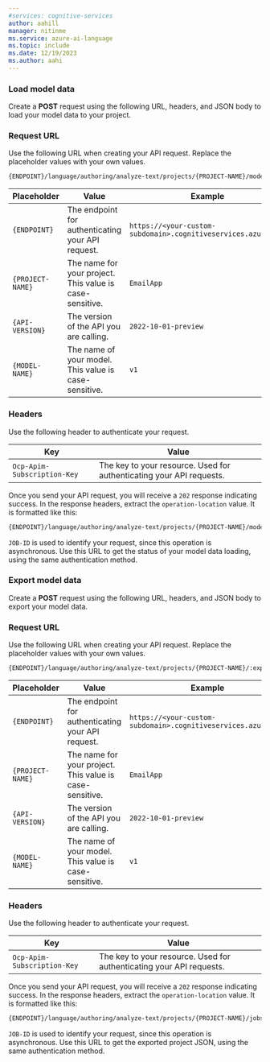```yaml
---
#services: cognitive-services
author: aahill
manager: nitinme
ms.service: azure-ai-language
ms.topic: include
ms.date: 12/19/2023
ms.author: aahi
---
```


### Load model data 

Create a **POST** request using the following URL, headers, and JSON body to load your model data to your project.

### Request URL

Use the following URL when creating your API request. Replace the placeholder values with your own values. 

```rest
{ENDPOINT}/language/authoring/analyze-text/projects/{PROJECT-NAME}/models/{MODEL-NAME}:load-snapshot?stringIndexType=Utf16CodeUnit&api-version={API-VERSION}
```

|Placeholder  |Value  | Example |
|---------|---------|---------|
|`{ENDPOINT}`     | The endpoint for authenticating your API request.   | `https://<your-custom-subdomain>.cognitiveservices.azure.com` |
|`{PROJECT-NAME}`     | The name for your project. This value is case-sensitive.   | `EmailApp` |
|`{API-VERSION}`     | The version of the API you are calling. | `2022-10-01-preview` |
|`{MODEL-NAME}`       | The name of your model. This value is case-sensitive. | `v1` |

### Headers

Use the following header to authenticate your request. 

|Key|Value|
|--|--|
|`Ocp-Apim-Subscription-Key`| The key to your resource. Used for authenticating your API requests.|


Once you send your API request, you will receive a `202` response indicating success. In the response headers, extract the `operation-location` value. It is formatted like this: 

```rest
{ENDPOINT}/language/authoring/analyze-text/projects/{PROJECT-NAME}/models/{MODEL-NAME}/jobs/{JOB-ID}?api-version={API-VERSION}
``` 

`JOB-ID` is used to identify your request, since this operation is asynchronous. Use this URL to get the status of your model data loading, using the same authentication method.


### Export model data

Create a **POST** request using the following URL, headers, and JSON body to export your model data.

### Request URL

Use the following URL when creating your API request. Replace the placeholder values with your own values. 

```rest
{ENDPOINT}/language/authoring/analyze-text/projects/{PROJECT-NAME}/:export?stringIndexType=Utf16CodeUnit&api-version={API-VERSION}&trainedModelLabel={MODEL-NAME}
```

|Placeholder  |Value  | Example |
|---------|---------|---------|
|`{ENDPOINT}`     | The endpoint for authenticating your API request.   | `https://<your-custom-subdomain>.cognitiveservices.azure.com` |
|`{PROJECT-NAME}`     | The name for your project. This value is case-sensitive.   | `EmailApp` |
|`{API-VERSION}`     | The version of the API you are calling. | `2022-10-01-preview` |
|`{MODEL-NAME}`       | The name of your model. This value is case-sensitive. | `v1` |

### Headers

Use the following header to authenticate your request. 

|Key|Value|
|--|--|
|`Ocp-Apim-Subscription-Key`| The key to your resource. Used for authenticating your API requests.|


Once you send your API request, you will receive a `202` response indicating success. In the response headers, extract the `operation-location` value. It is formatted like this: 

```rest
{ENDPOINT}/language/authoring/analyze-text/projects/{PROJECT-NAME}/jobs/{JOB-ID}?api-version={API-VERSION}
``` 

`JOB-ID` is used to identify your request, since this operation is asynchronous. Use this URL to get the exported project JSON, using the same authentication method.
